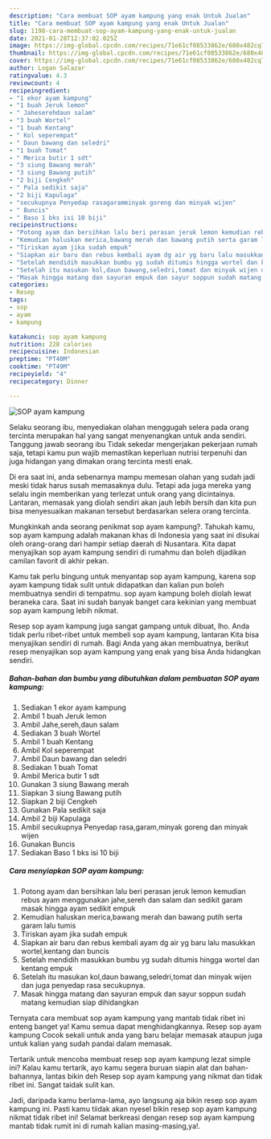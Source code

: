 ```yaml
---
description: "Cara membuat SOP ayam kampung yang enak Untuk Jualan"
title: "Cara membuat SOP ayam kampung yang enak Untuk Jualan"
slug: 1198-cara-membuat-sop-ayam-kampung-yang-enak-untuk-jualan
date: 2021-01-28T12:37:02.025Z
image: https://img-global.cpcdn.com/recipes/71e61cf08533862e/680x482cq70/sop-ayam-kampung-foto-resep-utama.jpg
thumbnail: https://img-global.cpcdn.com/recipes/71e61cf08533862e/680x482cq70/sop-ayam-kampung-foto-resep-utama.jpg
cover: https://img-global.cpcdn.com/recipes/71e61cf08533862e/680x482cq70/sop-ayam-kampung-foto-resep-utama.jpg
author: Logan Salazar
ratingvalue: 4.3
reviewcount: 4
recipeingredient:
- "1 ekor ayam kampung"
- "1 buah Jeruk lemon"
- " Jaheserehdaun salam"
- "3 buah Wortel"
- "1 buah Kentang"
- " Kol seperempat"
- " Daun bawang dan seledri"
- "1 buah Tomat"
- " Merica butir 1 sdt"
- "3 siung Bawang merah"
- "3 siung Bawang putih"
- "2 biji Cengkeh"
- " Pala sedikit saja"
- "2 biji Kapulaga"
- "secukupnya Penyedap rasagaramminyak goreng dan minyak wijen"
- " Buncis"
- " Baso 1 bks isi 10 biji"
recipeinstructions:
- "Potong ayam dan bersihkan lalu beri perasan jeruk lemon kemudian rebus ayam menggunakan jahe,sereh dan salam dan sedikit garam masak hingga ayam sedikit empuk"
- "Kemudian haluskan merica,bawang merah dan bawang putih serta garam lalu tumis"
- "Tiriskan ayam jika sudah empuk"
- "Siapkan air baru dan rebus kembali ayam dg air yg baru lalu masukkan wortel,kentang dan buncis"
- "Setelah mendidih masukkan bumbu yg sudah ditumis hingga wortel dan kentang empuk"
- "Setelah itu masukan kol,daun bawang,seledri,tomat dan minyak wijen dan juga penyedap rasa secukupnya."
- "Masak hingga matang dan sayuran empuk dan sayur soppun sudah matang kemudian siap dihidangkan"
categories:
- Resep
tags:
- sop
- ayam
- kampung

katakunci: sop ayam kampung 
nutrition: 228 calories
recipecuisine: Indonesian
preptime: "PT40M"
cooktime: "PT49M"
recipeyield: "4"
recipecategory: Dinner

---
```



![SOP ayam kampung](https://img-global.cpcdn.com/recipes/71e61cf08533862e/680x482cq70/sop-ayam-kampung-foto-resep-utama.jpg)

Selaku seorang ibu, menyediakan olahan menggugah selera pada orang tercinta merupakan hal yang sangat menyenangkan untuk anda sendiri. Tanggung jawab seorang ibu Tidak sekedar mengerjakan pekerjaan rumah saja, tetapi kamu pun wajib memastikan keperluan nutrisi terpenuhi dan juga hidangan yang dimakan orang tercinta mesti enak.

Di era  saat ini, anda sebenarnya mampu memesan olahan yang sudah jadi meski tidak harus susah memasaknya dulu. Tetapi ada juga mereka yang selalu ingin memberikan yang terlezat untuk orang yang dicintainya. Lantaran, memasak yang diolah sendiri akan jauh lebih bersih dan kita pun bisa menyesuaikan makanan tersebut berdasarkan selera orang tercinta. 



Mungkinkah anda seorang penikmat sop ayam kampung?. Tahukah kamu, sop ayam kampung adalah makanan khas di Indonesia yang saat ini disukai oleh orang-orang dari hampir setiap daerah di Nusantara. Kita dapat menyajikan sop ayam kampung sendiri di rumahmu dan boleh dijadikan camilan favorit di akhir pekan.

Kamu tak perlu bingung untuk menyantap sop ayam kampung, karena sop ayam kampung tidak sulit untuk didapatkan dan kalian pun boleh membuatnya sendiri di tempatmu. sop ayam kampung boleh diolah lewat beraneka cara. Saat ini sudah banyak banget cara kekinian yang membuat sop ayam kampung lebih nikmat.

Resep sop ayam kampung juga sangat gampang untuk dibuat, lho. Anda tidak perlu ribet-ribet untuk membeli sop ayam kampung, lantaran Kita bisa menyajikan sendiri di rumah. Bagi Anda yang akan membuatnya, berikut resep menyajikan sop ayam kampung yang enak yang bisa Anda hidangkan sendiri.

<!--inarticleads1-->

##### Bahan-bahan dan bumbu yang dibutuhkan dalam pembuatan SOP ayam kampung:

1. Sediakan 1 ekor ayam kampung
1. Ambil 1 buah Jeruk lemon
1. Ambil  Jahe,sereh,daun salam
1. Sediakan 3 buah Wortel
1. Ambil 1 buah Kentang
1. Ambil  Kol seperempat
1. Ambil  Daun bawang dan seledri
1. Sediakan 1 buah Tomat
1. Ambil  Merica butir 1 sdt
1. Gunakan 3 siung Bawang merah
1. Siapkan 3 siung Bawang putih
1. Siapkan 2 biji Cengkeh
1. Gunakan  Pala sedikit saja
1. Ambil 2 biji Kapulaga
1. Ambil secukupnya Penyedap rasa,garam,minyak goreng dan minyak wijen
1. Gunakan  Buncis
1. Sediakan  Baso 1 bks isi 10 biji




<!--inarticleads2-->

##### Cara menyiapkan SOP ayam kampung:

1. Potong ayam dan bersihkan lalu beri perasan jeruk lemon kemudian rebus ayam menggunakan jahe,sereh dan salam dan sedikit garam masak hingga ayam sedikit empuk
1. Kemudian haluskan merica,bawang merah dan bawang putih serta garam lalu tumis
1. Tiriskan ayam jika sudah empuk
1. Siapkan air baru dan rebus kembali ayam dg air yg baru lalu masukkan wortel,kentang dan buncis
1. Setelah mendidih masukkan bumbu yg sudah ditumis hingga wortel dan kentang empuk
1. Setelah itu masukan kol,daun bawang,seledri,tomat dan minyak wijen dan juga penyedap rasa secukupnya.
1. Masak hingga matang dan sayuran empuk dan sayur soppun sudah matang kemudian siap dihidangkan




Ternyata cara membuat sop ayam kampung yang mantab tidak ribet ini enteng banget ya! Kamu semua dapat menghidangkannya. Resep sop ayam kampung Cocok sekali untuk anda yang baru belajar memasak ataupun juga untuk kalian yang sudah pandai dalam memasak.

Tertarik untuk mencoba membuat resep sop ayam kampung lezat simple ini? Kalau kamu tertarik, ayo kamu segera buruan siapin alat dan bahan-bahannya, lantas bikin deh Resep sop ayam kampung yang nikmat dan tidak ribet ini. Sangat taidak sulit kan. 

Jadi, daripada kamu berlama-lama, ayo langsung aja bikin resep sop ayam kampung ini. Pasti kamu tiidak akan nyesel bikin resep sop ayam kampung nikmat tidak ribet ini! Selamat berkreasi dengan resep sop ayam kampung mantab tidak rumit ini di rumah kalian masing-masing,ya!.

